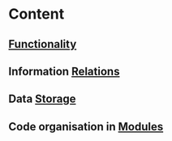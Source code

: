 
# Content

## [Functionality](02_Functionality.md)

## Information [Relations](03_Relations.md)

## Data [Storage](04_Storage.md)

## Code organisation in [Modules](05_Modules.md)
